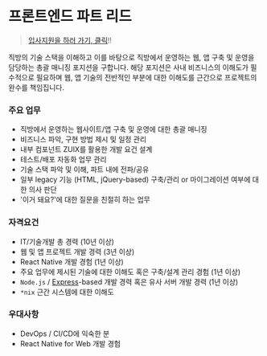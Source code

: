 # 프론트엔드 파트 리드

> [입사지원을 하러 가기, 클릭](https://forms.gle/eAsfgs6fcSDWuY4R6)!!

직방의 기술 스택을 이해하고 이를 바탕으로 직방에서 운영하는 웹, 앱 구축 및 운영을 담당하는 총괄 매니징 포지션을 구합니다. 해당 포지션은 사내 비즈니스의 이해도가 필수적으로 필요하며 웹, 앱 기술의 전반적인 부분에 대한 이해도를 근간으로 프로젝트의 완수를 책임집니다.

### 주요 업무

* 직방에서 운영하는 웹사이트/앱 구축 및 운영에 대한 총괄 매니징
* 비즈니스 파악, 구현 방법 제시 및 일정 관리
* 내부 컴포넌트 ZUIX를 활용한 개발 요건 설계
* 테스트/배포 자동화 업무 관리
* 기술 스택 파악 및 이해, 파트 내에 전파/공유
* 일부 legacy 기능 (HTML, jQuery-based) 구축/관리 or 마이그레이션 여부에 대한 의사 판단
* '이거 돼요?'에 대한 질문을 친절히 하는 업무

### 자격요건

* IT/기술개발 총 경력 (10년 이상)
* 웹 및 앱 프로젝트 개발 경력 (3년 이상)
* React Native 개발 경험 (1년 이상)
* 주요 업무에 제시된 기술에 대한 이해도 혹은 구축/설계 관리 경험 (1년 이상)
* `Node.js` / [Express](https://expressjs.com/)-based 개발 경력 혹은 유사 서버 개발 경력 (1년 이상)
* `*nix` 근간 시스템에 대한 이해도

### 우대사항

* DevOps / CI/CD에 익숙한 분
* React Native for Web 개발 경험
